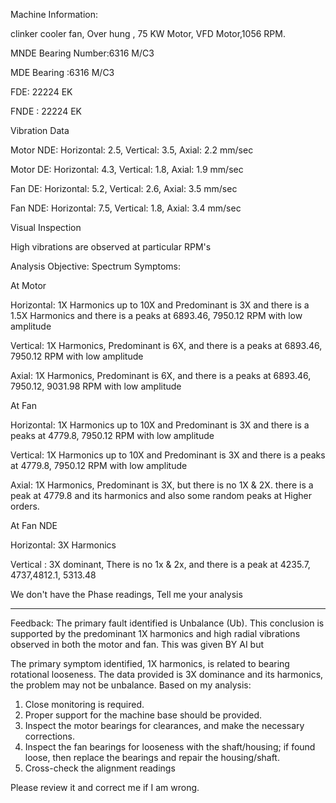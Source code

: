 Machine Information:

clinker cooler fan, Over hung , 75 KW Motor, VFD Motor,1056 RPM.

MNDE Bearing Number:6316 M/C3

MDE Bearing :6316 M/C3

FDE: 22224 EK

FNDE : 22224 EK

Vibration Data

Motor NDE: Horizontal: 2.5, Vertical: 3.5, Axial: 2.2 mm/sec

Motor DE: Horizontal: 4.3, Vertical: 1.8, Axial: 1.9 mm/sec

Fan DE: Horizontal: 5.2, Vertical: 2.6, Axial: 3.5 mm/sec

Fan NDE: Horizontal: 7.5, Vertical: 1.8, Axial: 3.4 mm/sec

Visual Inspection

High vibrations are observed at particular RPM's

Analysis Objective: Spectrum Symptoms:

At Motor

Horizontal: 1X Harmonics up to 10X and Predominant is 3X and there is a 1.5X Harmonics and there is a peaks at 6893.46, 7950.12 RPM with low amplitude

Vertical: 1X Harmonics, Predominant is 6X, and there is a peaks at 6893.46, 7950.12 RPM with low amplitude

Axial: 1X Harmonics, Predominant is 6X, and there is a peaks at 6893.46, 7950.12, 9031.98 RPM with low amplitude

At Fan

Horizontal: 1X Harmonics up to 10X and Predominant is 3X and there is a peaks at 4779.8, 7950.12 RPM with low amplitude

Vertical: 1X Harmonics up to 10X and Predominant is 3X and there is a peaks at 4779.8, 7950.12 RPM with low amplitude

Axial: 1X Harmonics, Predominant is 3X, but there is no 1X & 2X. there is a peak at 4779.8 and its harmonics and also some random peaks at Higher orders.

At Fan NDE

Horizontal: 3X Harmonics

Vertical : 3X dominant, There is no 1x & 2x, and there is a peak at 4235.7, 4737,4812.1, 5313.48

We don't have the Phase readings, Tell me your analysis

---
Feedback:
The primary fault identified is Unbalance (Ub). This conclusion is supported by the predominant 1X harmonics and high radial vibrations observed in both the motor and fan. This was given BY AI but

The primary symptom identified, 1X harmonics, is related to bearing rotational looseness. The data provided is 3X dominance and its harmonics,  the problem may not be unbalance. 
Based on my analysis:
1. Close monitoring is required.
2. Proper support for the machine base should be provided.
3. Inspect the motor bearings for clearances, and make the necessary corrections.
4. Inspect the fan bearings for looseness with the shaft/housing; if found loose, then replace the bearings and repair the housing/shaft.
5. Cross-check the alignment readings

Please review it and correct me if I am wrong.
